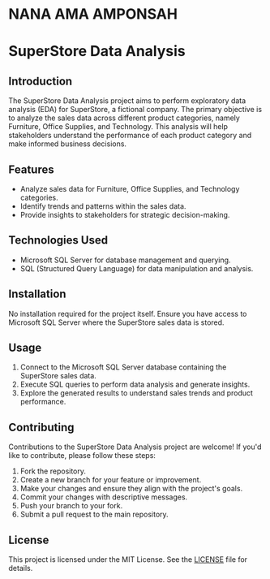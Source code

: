 # NANA AMA AMPONSAH

# SuperStore Data Analysis

## Introduction

The SuperStore Data Analysis project aims to perform exploratory data analysis (EDA) for SuperStore, a fictional company. The primary objective is to analyze the sales data across different product categories, namely Furniture, Office Supplies, and Technology. This analysis will help stakeholders understand the performance of each product category and make informed business decisions.

## Features

- Analyze sales data for Furniture, Office Supplies, and Technology categories.
- Identify trends and patterns within the sales data.
- Provide insights to stakeholders for strategic decision-making.

## Technologies Used

- Microsoft SQL Server for database management and querying.
- SQL (Structured Query Language) for data manipulation and analysis.

## Installation

No installation required for the project itself. Ensure you have access to Microsoft SQL Server where the SuperStore sales data is stored.

## Usage

1. Connect to the Microsoft SQL Server database containing the SuperStore sales data.
2. Execute SQL queries to perform data analysis and generate insights.
3. Explore the generated results to understand sales trends and product performance.

## Contributing

Contributions to the SuperStore Data Analysis project are welcome! If you'd like to contribute, please follow these steps:

1. Fork the repository.
2. Create a new branch for your feature or improvement.
3. Make your changes and ensure they align with the project's goals.
4. Commit your changes with descriptive messages.
5. Push your branch to your fork.
6. Submit a pull request to the main repository.

## License

This project is licensed under the MIT License. See the [LICENSE](LICENSE) file for details.













